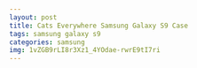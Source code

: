 ```yaml
---
layout: post
title: Cats Everywhere Samsung Galaxy S9 Case
tags: samsung galaxy s9
categories: samsung
img: 1vZGB9rLI8r3Xz1_4YOdae-rwrE9tI7ri
---
```

